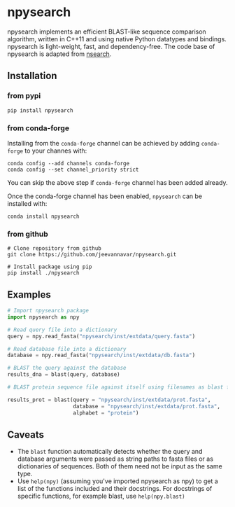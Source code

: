 # npysearch

npysearch implements an efficient BLAST-like sequence comparison algorithm, written in C++11 and using native Python datatypes and bindings. npysearch is light-weight, fast, and dependency-free. The code base of npysearch is adapted from [nsearch](https://github.com/stevschmid/nsearch).


## Installation

### from pypi

```
pip install npysearch
```

### from conda-forge

Installing from the `conda-forge` channel can be achieved by adding `conda-forge` to your channes with:
```
conda config --add channels conda-forge
conda config --set channel_priority strict
```
You can skip the above step if `conda-forge` channel has been added already.

Once the conda-forge channel has been enabled, `npysearch` can be installed with:

```
conda install npysearch
```

### from github

```
# Clone repository from github
git clone https://github.com/jeevannavar/npysearch.git

# Install package using pip
pip install ./npysearch
```


## Examples

```Python
# Import npysearch package
import npysearch as npy

# Read query file into a dictionary
query = npy.read_fasta("npysearch/inst/extdata/query.fasta")

# Read database file into a dictionary
database = npy.read_fasta("npysearch/inst/extdata/db.fasta")

# BLAST the query against the database
results_dna = blast(query, database)

# BLAST protein sequence file against itself using filenames as blast function arguments

results_prot = blast(query = "npysearch/inst/extdata/prot.fasta",
                     database = "npysearch/inst/extdata/prot.fasta",
                     alphabet = "protein")
```

## Caveats

* The `blast` function automatically detects whether the query and database arguments were passed as string paths to fasta files or as dictionaries of sequences. Both of them need not be input as the same type.
* Use `help(npy)` (assuming you've imported npysearch as npy) to get a list of the functions included and their docstrings. For docstrings of specific functions, for example blast, use `help(npy.blast)`